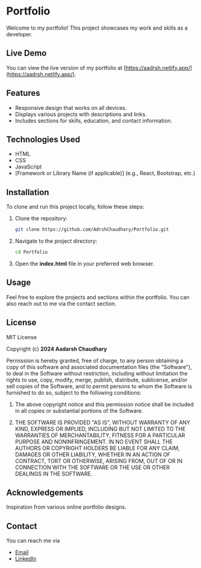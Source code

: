 # Portfolio

Welcome to my portfolio! This project showcases my work and skills as a developer. 

## Live Demo

You can view the live version of my portfolio at [https://aadrsh.netlify.app/](https://aadrsh.netlify.app/).

## Features

- Responsive design that works on all devices.
- Displays various projects with descriptions and links.
- Includes sections for skills, education, and contact information.

## Technologies Used

- HTML
- CSS
- JavaScript
- [Framework or Library Name (if applicable)] (e.g., React, Bootstrap, etc.)

## Installation

To clone and run this project locally, follow these steps:

1. Clone the repository:
   ```bash
   git clone https://github.com/AdrshChaudhary/Portfolio.git

2. Navigate to the project directory:
   ```bash
   cd Portfolio
   
3. Open the **index.html** file in your preferred web browser.

## Usage
Feel free to explore the projects and sections within the portfolio. You can also reach out to me via the contact section.

## License
MIT License

Copyright (c) **2024 Aadarsh Chaudhary**

Permission is hereby granted, free of charge, to any person obtaining a copy of this software and associated documentation files (the "Software"), to deal in the Software without restriction, including without limitation the rights to use, copy, modify, merge, publish, distribute, sublicense, and/or sell copies of the Software, and to permit persons to whom the Software is furnished to do so, subject to the following conditions:

1. The above copyright notice and this permission notice shall be included in all copies or substantial portions of the Software.

2. THE SOFTWARE IS PROVIDED "AS IS", WITHOUT WARRANTY OF ANY KIND, EXPRESS OR IMPLIED, INCLUDING BUT NOT LIMITED TO THE WARRANTIES OF MERCHANTABILITY, FITNESS FOR A PARTICULAR PURPOSE AND NONINFRINGEMENT. IN NO EVENT SHALL THE AUTHORS OR COPYRIGHT HOLDERS BE LIABLE FOR ANY CLAIM, DAMAGES OR OTHER LIABILITY, WHETHER IN AN ACTION OF CONTRACT, TORT OR OTHERWISE, ARISING FROM, OUT OF OR IN CONNECTION WITH THE SOFTWARE OR THE USE OR OTHER DEALINGS IN THE SOFTWARE.

## Acknowledgements
Inspiration from various online portfolio designs.

## Contact

You can reach me via
- [Email](im.aadrsh@gmail.com)
- [LinkedIn](https://www.linkedin.com/in/aadarshchaudhary/)
